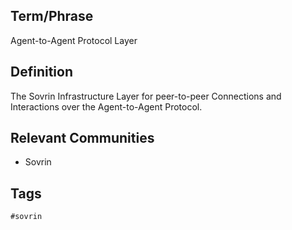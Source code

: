 ## Term/Phrase
Agent-to-Agent Protocol Layer

## Definition
The Sovrin Infrastructure Layer for peer-to-peer Connections and Interactions over the Agent-to-Agent Protocol.

## Relevant Communities
* Sovrin

## Tags
```
#sovrin
```
